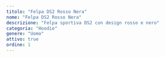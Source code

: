 ```yaml
---
titolo: "Felpa DS2 Rosso Nera"
nome: "Felpa DS2 Rosso Nera"
descrizione: "Felpa sportiva DS2 con design rosso e nero"
categoria: "Hoodie"
genere: "Uomo"
attivo: true
ordine: 1
---
```

